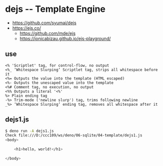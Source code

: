 # dejs -- Template Engine

* https://github.com/syumai/dejs
* https://ejs.co/
    * https://github.com/mde/ejs
    * https://ionicabizau.github.io/ejs-playground/

## use

```
<% 'Scriptlet' tag, for control-flow, no output
<%_ ‘Whitespace Slurping’ Scriptlet tag, strips all whitespace before it
<%= Outputs the value into the template (HTML escaped)
<%- Outputs the unescaped value into the template
<%# Comment tag, no execution, no output
<%% Outputs a literal '<%'
%> Plain ending tag
-%> Trim-mode ('newline slurp') tag, trims following newline
_%> ‘Whitespace Slurping’ ending tag, removes all whitespace after it
```

## dejs1.js

```sh
$ deno run -A dejs1.js
Check file:///D:/ccc109/ws/deno/06-sqlite/04-template/dejs1.js
<body>
  
    <h1>hello, world!</h1>
  
</body>
```
